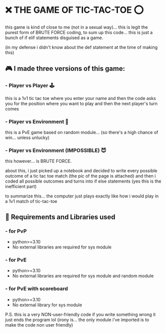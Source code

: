 # ❌ THE GAME OF TIC-TAC-TOE ⭕
this game is kind of close to me (not in a sexual way)...
this is legit the purest form of BRUTE FORCE coding, to sum up this code... this is just a bunch of if elif statements disguised as a game.

(in my defense i didn't know about the def statement at the time of making this)

## 🎮 I made three versions of this game:
### - Player vs Player 🕹
this is a 1v1 tic tac toe where you enter your name and then the code asks you for the position where you want to play and then the next player's turn comes 

### - Player vs Environment 🎯
this is a PvE game based on random module... (so there's a high chance of win... unless unlucky)

### - Player vs Environment (IMPOSSIBLE) 😈
this however... is BRUTE FORCE.

about this, i just picked up a notebook and decided to write every possible outcome of a tic tac toe match (the pic of the page is attached) and then i coded all possible outcomes and turns into if else statements (yes this is the inefficient part)

to summarize this... the computer just plays exactly like how i would play in a 1v1 match of tic-tac-toe

## 🔧 Requirements and Libraries used

### - for PvP
- python>=3.10
- No external libraries are required for sys module

### - for PvE
- python>=3.10
- No external libraries are required for sys module and random module

### - for PvE with scoreboard
- python>=3.10
- No external library for sys module

P.S. this is a very NON-user-friendly code if you write something wrong it just ends the program lol (irony is... the only module i've imported is to make the code non user friendly)
